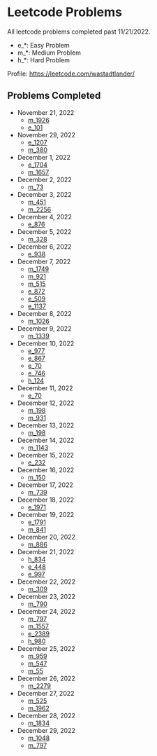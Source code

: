 # Leetcode Problems

All leetcode problems completed past 11/21/2022.

* e_*: Easy Problem
* m_*: Medium Problem
* h_*: Hard Problem

Profile: https://leetcode.com/wastadtlander/

## Problems Completed

* November 21, 2022 
  * [m_1926](https://leetcode.com/problems/nearest-exit-from-entrance-in-maze/)
  * [e_101](https://leetcode.com/problems/symmetric-tree/)
* November 29, 2022
  * [e_1207](https://leetcode.com/problems/unique-number-of-occurrences/)
  * [m_380](https://leetcode.com/problems/insert-delete-getrandom-o1/)
* December 1, 2022
  * [e_1704](https://leetcode.com/problems/determine-if-string-halves-are-alike/)
  * [m_1657](https://leetcode.com/problems/determine-if-two-strings-are-close/)
* December 2, 2022
  * [m_73](https://leetcode.com/problems/set-matrix-zeroes/)
* December 3, 2022
  * [m_451](https://leetcode.com/problems/sort-characters-by-frequency/)
  * [m_2256](https://leetcode.com/problems/minimum-average-difference/)
* December 4, 2022
  * [e_876](https://leetcode.com/problems/middle-of-the-linked-list/)
* December 5, 2022
  * [m_328](https://leetcode.com/problems/odd-even-linked-list/)
* December 6, 2022
  * [e_938](https://leetcode.com/problems/range-sum-of-bst/)
* December 7, 2022
  * [m_1749](https://leetcode.com/problems/maximum-absolute-sum-of-any-subarray/)
  * [m_921](https://leetcode.com/problems/minimum-add-to-make-parentheses-valid/)
  * [m_515](https://leetcode.com/problems/find-largest-value-in-each-tree-row/)
  * [e_872](https://leetcode.com/problems/leaf-similar-trees/)
  * [e_509](https://leetcode.com/problems/fibonacci-number/)
  * [e_1137](https://leetcode.com/problems/n-th-tribonacci-number/)
* December 8, 2022
  * [m_1026](https://leetcode.com/problems/maximum-difference-between-node-and-ancestor/)
* December 9, 2022
  * [m_1339](https://leetcode.com/problems/maximum-product-of-splitted-binary-tree/)
* December 10, 2022
  * [e_977](https://leetcode.com/problems/squares-of-a-sorted-array/)
  * [e_867](https://leetcode.com/problems/transpose-matrix/)
  * [e_70](https://leetcode.com/problems/climbing-stairs/)
  * [e_746](https://leetcode.com/problems/min-cost-climbing-stairs/)
  * [h_124](https://leetcode.com/problems/binary-tree-maximum-path-sum/)
* December 11, 2022
  * [e_70](https://leetcode.com/problems/climbing-stairs/)
* December 12, 2022
  * [m_198](https://leetcode.com/problems/house-robber/)
  * [m_931](https://leetcode.com/problems/minimum-falling-path-sum/)
* December 13, 2022
  * [m_198](https://leetcode.com/problems/house-robber/)
* December 14, 2022
  * [m_1143](https://leetcode.com/problems/longest-common-subsequence/)
* December 15, 2022
  * [e_232](https://leetcode.com/problems/implement-queue-using-stacks/)
* December 16, 2022
  * [m_150](https://leetcode.com/problems/evaluate-reverse-polish-notation/)
* December 17, 2022
  * [m_739](https://leetcode.com/problems/daily-temperatures/)
* December 18, 2022
  * [e_1971](https://leetcode.com/problems/find-if-path-exists-in-graph/)
* December 19, 2022
  * [e_1791](https://leetcode.com/problems/find-center-of-star-graph/)
  * [m_841](https://leetcode.com/problems/keys-and-rooms/)
* December 20, 2022
  * [m_886](https://leetcode.com/problems/possible-bipartition/)
* December 21, 2022
  * [h_834](https://leetcode.com/problems/sum-of-distances-in-tree/)
  * [e_448](https://leetcode.com/problems/find-all-numbers-disappeared-in-an-array/)
  * [e_997](https://leetcode.com/problems/find-the-town-judge/)
* December 22, 2022
  * [m_309](https://leetcode.com/problems/best-time-to-buy-and-sell-stock-with-cooldown/)
* December 23, 2022
  * [m_790](https://leetcode.com/problems/domino-and-tromino-tiling/)
* December 24, 2022
  * [m_797](https://leetcode.com/problems/all-paths-from-source-to-target/)
  * [m_1557](https://leetcode.com/problems/minimum-number-of-vertices-to-reach-all-nodes/)
  * [e_2389](https://leetcode.com/problems/longest-subsequence-with-limited-sum/)
  * [h_980](https://leetcode.com/problems/unique-paths-iii/)
* December 25, 2022
  * [m_959](https://leetcode.com/problems/regions-cut-by-slashes/)
  * [m_547](https://leetcode.com/problems/number-of-provinces/)
  * [m_55](https://leetcode.com/problems/jump-game/)
* December 26, 2022
  * [m_2279](https://leetcode.com/problems/maximum-bags-with-full-capacity-of-rocks/)
* December 27, 2022
  * [m_525](https://leetcode.com/problems/contiguous-array/)
  * [m_1962](https://leetcode.com/problems/remove-stones-to-minimize-the-total/)
* December 28, 2022
  * [m_1834](https://leetcode.com/problems/single-threaded-cpu/)
* December 29, 2022
  * [m_1048](https://leetcode.com/problems/longest-string-chain/)
  * [m_797](https://leetcode.com/problems/all-paths-from-source-to-target/)
